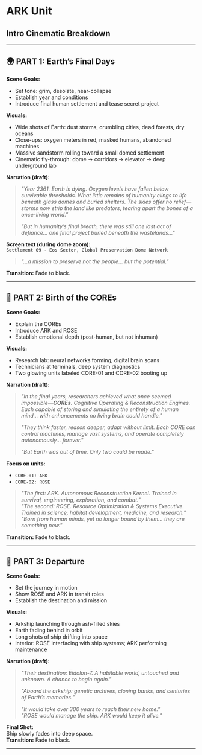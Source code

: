 # ARK Unit  
## Intro Cinematic Breakdown

---

## 🌍 PART 1: Earth’s Final Days

**Scene Goals:**
- Set tone: grim, desolate, near-collapse  
- Establish year and conditions  
- Introduce final human settlement and tease secret project  

**Visuals:**
- Wide shots of Earth: dust storms, crumbling cities, dead forests, dry oceans  
- Close-ups: oxygen meters in red, masked humans, abandoned machines  
- Massive sandstorm rolling toward a small domed settlement  
- Cinematic fly-through: dome → corridors → elevator → deep underground lab  

**Narration (draft):**
> *"Year 2361. Earth is dying. Oxygen levels have fallen below survivable thresholds. What little remains of humanity clings to life beneath glass domes and buried shelters. The skies offer no relief—storms now strip the land like predators, tearing apart the bones of a once-living world."*  
>  
> *"But in humanity’s final breath, there was still one last act of defiance… one final project buried beneath the wastelands..."*

**Screen text (during dome zoom):**  
`Settlement 09 - Eos Sector, Global Preservation Dome Network`

> *"...a mission to preserve not the people... but the potential."*

**Transition:** Fade to black.

---

## 🧠 PART 2: Birth of the COREs

**Scene Goals:**
- Explain the COREs  
- Introduce ARK and ROSE  
- Establish emotional depth (post-human, but not inhuman)  

**Visuals:**
- Research lab: neural networks forming, digital brain scans  
- Technicians at terminals, deep system diagnostics  
- Two glowing units labeled CORE-01 and CORE-02 booting up  

**Narration (draft):**
> *"In the final years, researchers achieved what once seemed impossible—**COREs**. Cognitive Operating & Reconstruction Engines. Each capable of storing and simulating the entirety of a human mind... with enhancements no living brain could handle."*  
>  
> *"They think faster, reason deeper, adapt without limit. Each CORE can control machines, manage vast systems, and operate completely autonomously... forever."*  
>  
> *"But Earth was out of time. Only two could be made."*

**Focus on units:**

- `CORE-01: ARK`  
- `CORE-02: ROSE`

> *"The first: ARK. Autonomous Reconstruction Kernel. Trained in survival, engineering, exploration, and combat."*  
> *"The second: ROSE. Resource Optimization & Systems Executive. Trained in science, habitat development, medicine, and research."*  
> *"Born from human minds, yet no longer bound by them… they are something new."*

**Transition:** Fade to black.

---

## 🚀 PART 3: Departure

**Scene Goals:**
- Set the journey in motion  
- Show ROSE and ARK in transit roles  
- Establish the destination and mission  

**Visuals:**
- Arkship launching through ash-filled skies  
- Earth fading behind in orbit  
- Long shots of ship drifting into space  
- Interior: ROSE interfacing with ship systems; ARK performing maintenance  

**Narration (draft):**
> *"Their destination: Eidolon-7. A habitable world, untouched and unknown. A chance to begin again."*  
>  
> *"Aboard the arkship: genetic archives, cloning banks, and centuries of Earth’s memories."*  
>  
> *"It would take over 300 years to reach their new home."*  
> *"ROSE would manage the ship. ARK would keep it alive."*

**Final Shot:**  
Ship slowly fades into deep space.  
**Transition:** Fade to black.

---
